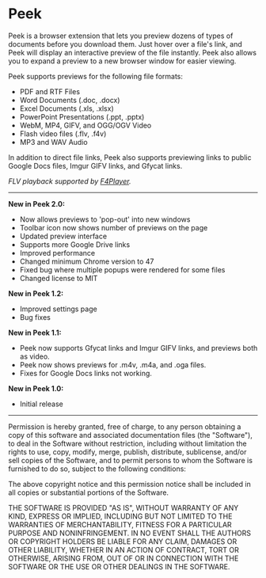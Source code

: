 Peek
================
Peek is a browser extension that lets you preview dozens of types of documents before you download them. Just hover over a file's link, and Peek will display an interactive preview of the file instantly. Peek also allows you to expand a preview to a new browser window for easier viewing.

Peek supports previews for the following file formats:

* PDF and RTF Files
* Word Documents (.doc, .docx)
* Excel Documents (.xls, .xlsx)
* PowerPoint Presentations (.ppt, .pptx)
* WebM, MP4, GIFV, and OGG/OGV Video
* Flash video files (.flv, .f4v)
* MP3 and WAV Audio

In addition to direct file links, Peek also supports previewing links to public Google Docs files, Imgur GIFV links, and Gfycat links.

_FLV playback supported by [F4Player](http://gokercebeci.com/dev/f4player)._

---------------------------------------------------------
__New in Peek 2.0:__
* Now allows previews to 'pop-out' into new windows
* Toolbar icon now shows number of previews on the page
* Updated preview interface
* Supports more Google Drive links
* Improved performance
* Changed minimum Chrome version to 47
* Fixed bug where multiple popups were rendered for some files
* Changed license to MIT

__New in Peek 1.2:__
* Improved settings page
* Bug fixes

__New in Peek 1.1:__
* Peek now supports Gfycat links and Imgur GIFV links, and previews both as video.
* Peek now shows previews for .m4v, .m4a, and .oga files.
* Fixes for Google Docs links not working.

__New in Peek 1.0:__
* Initial release

---------------------------------------------------------

Permission is hereby granted, free of charge, to any person obtaining a copy of this software and associated documentation files (the "Software"), to deal in the Software without restriction, including without limitation the rights to use, copy, modify, merge, publish, distribute, sublicense, and/or sell copies of the Software, and to permit persons to whom the Software is furnished to do so, subject to the following conditions:

The above copyright notice and this permission notice shall be included in all copies or substantial portions of the Software.

THE SOFTWARE IS PROVIDED "AS IS", WITHOUT WARRANTY OF ANY KIND, EXPRESS OR IMPLIED, INCLUDING BUT NOT LIMITED TO THE WARRANTIES OF MERCHANTABILITY, FITNESS FOR A PARTICULAR PURPOSE AND NONINFRINGEMENT. IN NO EVENT SHALL THE AUTHORS OR COPYRIGHT HOLDERS BE LIABLE FOR ANY CLAIM, DAMAGES OR OTHER LIABILITY, WHETHER IN AN ACTION OF CONTRACT, TORT OR OTHERWISE, ARISING FROM, OUT OF OR IN CONNECTION WITH THE SOFTWARE OR THE USE OR OTHER DEALINGS IN THE SOFTWARE.